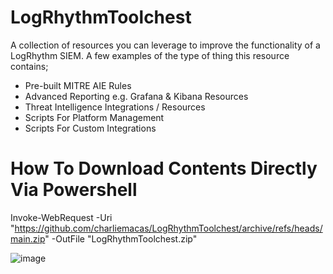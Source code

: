 # LogRhythmToolchest

A collection of resources you can leverage to improve the functionality of a LogRhythm SIEM. A few examples of the type of thing this resource contains; 

- Pre-built MITRE AIE Rules
- Advanced Reporting e.g. Grafana & Kibana Resources
- Threat Intelligence Integrations / Resources
- Scripts For Platform Management
- Scripts For Custom Integrations

 # How To Download Contents Directly Via Powershell

Invoke-WebRequest -Uri "https://github.com/charliemacas/LogRhythmToolchest/archive/refs/heads/main.zip" -OutFile "LogRhythmToolchest.zip"

![image](https://github.com/user-attachments/assets/0196bbe5-3c92-4874-8a27-5f4974e4794e)
